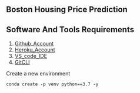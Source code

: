## Boston Housing Price Prediction

## Software And Tools Requirements

1. [Github_Account](https://github.com)
2. [Heroku_Account](https://heroku.com)
3. [VS_code_IDE](https://code.visualstudio.com/)
4. [GitCLI](https://git-scm.com/book/en/v2/Getting-Started-The-Command-Line)


Create a new environment

```
conda create -p venv python==3.7 -y
```
